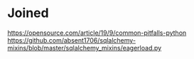# Joined
https://opensource.com/article/19/9/common-pitfalls-python
https://github.com/absent1706/sqlalchemy-mixins/blob/master/sqlalchemy_mixins/eagerload.py
